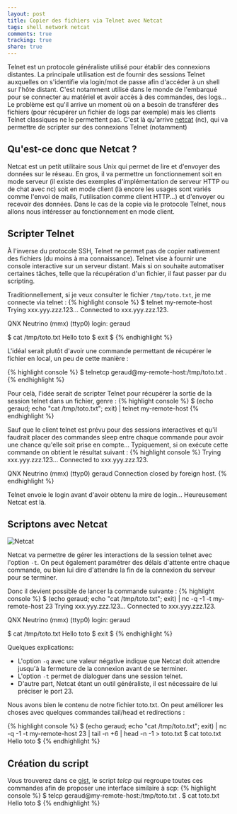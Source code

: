 ```yaml
---
layout: post
title: Copier des fichiers via Telnet avec Netcat
tags: shell network netcat
comments: true
tracking: true
share: true
---
```


Telnet est un protocole généraliste utilisé pour établir des connexions distantes.
La principale utilisation est de fournir des sessions Telnet auxquelles on s'identifie via login/mot de passe afin d'accéder à un shell sur l'hôte distant.
C'est notamment utilisé dans le monde de l'embarqué pour se connecter au matériel et avoir accès à des commandes, des logs...
Le problème est qu'il arrive un moment où on a besoin de transférer des fichiers (pour récupérer un fichier de logs par exemple) mais les clients Telnet classiques ne le permettent pas. C'est là qu'arrive [netcat](http://nc110.sourceforge.net/) (nc), qui va permettre de scripter sur des connexions Telnet (notamment)

## Qu'est-ce donc que Netcat ?

Netcat est un petit utilitaire sous Unix qui permet de lire et d'envoyer des données sur le réseau.
En gros, il va permettre un fonctionnement soit en mode serveur (il existe des exemples d'implémentation de serveur HTTP ou de chat avec nc) soit en mode client (là encore les usages sont variés comme l'envoi de mails, l'utilisation comme client HTTP...) et d'envoyer ou recevoir des données. Dans le cas de la copie via le protocole Telnet, nous allons nous intéresser au fonctionnement en mode client.

## Scripter Telnet

À l'inverse du protocole SSH, Telnet ne permet pas de copier nativement des fichiers (du  moins à ma connaissance). Telnet vise à fournir une console interactive sur un serveur distant.
Mais si on souhaite automatiser certaines tâches, telle que la récupération d'un fichier, il faut passer par du scripting.

Traditionnellement, si je veux consulter le fichier `/tmp/toto.txt`, je me connecte via telnet :
{% highlight console %}
$ telnet my-remote-host
Trying xxx.yyy.zzz.123...
Connected to xxx.yyy.zzz.123.

QNX Neutrino (mmx) (ttyp0)
login: geraud

 $ cat /tmp/toto.txt
 Hello toto
 $ exit
$
{% endhighlight %}


L'idéal serait plutôt d'avoir une commande permettant de récupérer le fichier en local, un peu de cette manière :

{% highlight console %}
$ telnetcp geraud@my-remote-host:/tmp/toto.txt .
{% endhighlight %}

Pour celà, l'idée serait de scripter Telnet pour récupérer la sortie de la session telnet dans un fichier, genre :
{% highlight console %}
$ (echo geraud; echo "cat /tmp/toto.txt"; exit) | telnet my-remote-host
{% endhighlight %}

Sauf que le client telnet est prévu pour des sessions interactives et qu'il faudrait placer des commandes sleep entre chaque commande pour avoir une chance qu'elle soit prise en compte...
Typiquement, si on exécute cette commande on obtient le résultat suivant :
{% highlight console %}
Trying xxx.yyy.zzz.123...
Connected to xxx.yyy.zzz.123.

QNX Neutrino (mmx) (ttyp0) 
geraud
Connection closed by foreign host.
{% endhighlight %}

Telnet envoie le login avant d'avoir obtenu la mire de login...
Heureusement Netcat est là.

## Scriptons avec Netcat

![Netcat](http://cdn.memegenerator.net/instances/500x/48996187.jpg)

Netcat va permettre de gérer les interactions de la session telnet avec l'option `-t`. On peut également paramétrer des délais d'attente entre chaque commande, ou bien lui dire d'attendre la fin de la connexion du serveur pour se terminer.

Donc il devient possible de lancer la commande suivante :
{% highlight console %}
$ (echo geraud; echo "cat /tmp/toto.txt"; exit) | nc -q -1 -t my-remote-host 23 
 Trying xxx.yyy.zzz.123...
 Connected to xxx.yyy.zzz.123.

 QNX Neutrino (mmx) (ttyp0)
 login: geraud

 $ cat /tmp/toto.txt
  Hello toto
 $ exit
$
{% endhighlight %}

Quelques explications:

* L'option `-q` avec une valeur négative indique que Netcat doit attendre jusqu'à la fermeture de la connexion avant de se terminer.
* L'option `-t` permet de dialoguer dans une session telnet.
* D'autre part, Netcat étant un outil généraliste, il est nécessaire de lui préciser le port 23.

Nous avons bien le contenu de notre fichier toto.txt. On peut améliorer les choses avec quelques commandes tail/head et redirections :

{% highlight console %}
$ (echo geraud; echo "cat /tmp/toto.txt"; exit) | nc -q -1 -t my-remote-host 23 | tail -n +6 | head -n -1 > toto.txt
$ cat toto.txt
Hello toto
$
{% endhighlight %}

## Création du script

Vous trouverez dans ce [gist](https://gist.github.com/geraudster/11290152#file-telcp), le script *telcp* qui regroupe toutes ces commandes afin de proposer une interface similaire à scp:
{% highlight console %}
$ telcp geraud@my-remote-host:/tmp/toto.txt .
$ cat toto.txt
Hello toto
$
{% endhighlight %}

